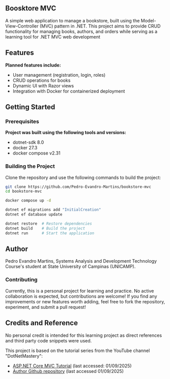 ## Boosktore MVC

A simple web application to manage a bookstore, built using the Model-View-Controller (MVC) pattern in .NET. This project aims to provide CRUD functionality for managing books, authors, and orders while serving as a learning tool for .NET MVC web development

## Features
**Planned features include:**
- User management (registration, login, roles)
- CRUD operations for books
- Dynamic UI with Razor views
- Integration with Docker for containerized deployment

## Getting Started

### Prerequisites
**Project was built using the following tools and versions:**
- dotnet-sdk 8.0
- docker 27.3
- docker compose v2.31

### Building the Project
Clone the repository and use the following commands to build the project:
```bash
git clone https://github.com/Pedro-Evandro-Martins/bookstore-mvc
cd bookstore-mvc

docker compose up -d

dotnet ef migrations add "InitialCreation"
dotnet ef database update

dotnet restore  # Restore dependencies
dotnet build    # Build the project
dotnet run      # Start the application 
```

## Author
Pedro Evandro Martins, Systems Analysis and Development Technology Course's student at State University of Campinas (UNICAMP).

### Contributing
Currently, this is a personal project for learning and practice. No active collaboration is expected, but contributions are welcome! If you find any improvements or new features worth adding, feel free to fork the repository, experiment, and submit a pull request!

## Credits and Reference
No personal credit is intended for this learning project as direct references and third party code snippets were used.

This project is based on the tutorial series from the YouTube channel "DotNetMastery":
- [ASP.NET Core MVC Tutorial](https://www.youtube.com/watch?v=AopeJjkcRvU) (last accessed: 01/09/2025)
- [Author Github repository](https://github.com/bhrugen/Bulky_MVC) (last accessed 01/09/2025)